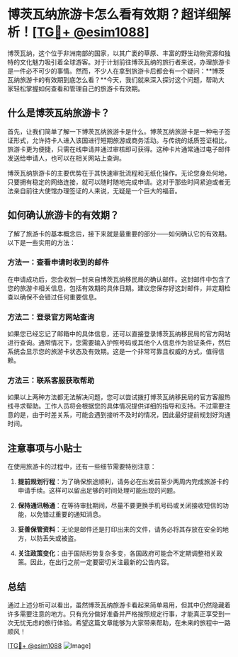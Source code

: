 # 博茨瓦纳旅游卡怎么看有效期？超详细解析！[[TG💪+ @esim1088](https://t.me/s/esim1088)]

博茨瓦纳，这个位于非洲南部的国家，以其广袤的草原、丰富的野生动物资源和独特的文化魅力吸引着全球游客。对于计划前往博茨瓦纳的旅行者来说，办理旅游卡是一件必不可少的事情。然而，不少人在拿到旅游卡后都会有一个疑问：**博茨瓦纳旅游卡的有效期到底怎么看？**今天，我们就来深入探讨这个问题，帮助大家轻松掌握如何查看和管理自己的旅游卡有效期。

## 什么是博茨瓦纳旅游卡？

首先，让我们简单了解一下博茨瓦纳旅游卡是什么。博茨瓦纳旅游卡是一种电子签证形式，允许持卡人进入该国进行短期旅游或商务活动。与传统的纸质签证相比，旅游卡更为便捷，只需在线申请并通过审核即可获得。这种卡片通常通过电子邮件发送给申请人，也可以在相关网站上查询。

博茨瓦纳旅游卡的主要优势在于其快速审批流程和无纸化操作。无论您身处何地，只要拥有稳定的网络连接，就可以随时随地完成申请。这对于那些时间紧迫或者无法亲自前往大使馆办理签证的人来说，无疑是一个巨大的福音。

## 如何确认旅游卡的有效期？

了解了旅游卡的基本概念后，接下来就是最重要的部分——如何确认它的有效期。以下是一些实用的方法：

### 方法一：查看申请时收到的邮件

在申请成功后，您会收到一封来自博茨瓦纳移民局的确认邮件。这封邮件中包含了您的旅游卡相关信息，包括有效期的具体日期。建议您保存好这封邮件，并定期检查以确保不会错过任何重要信息。

### 方法二：登录官方网站查询

如果您已经忘记了邮箱中的具体信息，还可以直接登录博茨瓦纳移民局的官方网站进行查询。通常情况下，您需要输入护照号码或其他个人信息作为验证条件，然后系统会显示您的旅游卡状态及有效期。这是一个非常可靠且权威的方式，值得信赖。

### 方法三：联系客服获取帮助

如果以上两种方法都无法解决问题，您可以尝试拨打博茨瓦纳移民局的官方客服热线寻求帮助。工作人员将会根据您的具体情况提供详细的指导和支持。不过需要注意的是，由于时差关系，可能会遇到接听不及时的情况，因此最好提前规划好沟通时间。

## 注意事项与小贴士

在使用旅游卡的过程中，还有一些细节需要特别注意：

1. **提前规划行程**：为了确保旅途顺利，请务必在出发前至少两周内完成旅游卡的申请手续。这样可以留出足够的时间处理可能出现的问题。
   
2. **保持通讯畅通**：在等待审批期间，尽量不要更换手机号码或关闭接收短信的功能，以免错过重要的通知消息。

3. **妥善保管资料**：无论是邮件还是打印出来的文件，请务必将其存放在安全的地方，以防丢失或被盗。

4. **关注政策变化**：由于国际形势复杂多变，各国政府可能会不定期调整相关政策。因此，在出行之前一定要密切关注最新的公告内容。

## 总结

通过上述分析可以看出，虽然博茨瓦纳旅游卡看起来简单易用，但其中仍然隐藏着许多需要注意的地方。只有充分做好准备并严格按照规定行事，才能真正享受到一次无忧无虑的旅行体验。希望这篇文章能够为大家带来帮助，在未来的旅程中一路顺风！

[[TG💪+ @esim1088](https://t.me/s/esim1088) ![Image](https://i.postimg.cc/4NQfJmqS/Snipaste-2025-05-13-00-14-12.png)]